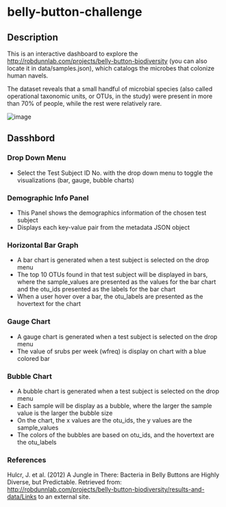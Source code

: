 # belly-button-challenge

## Description
This is an interactive dashboard to explore the http://robdunnlab.com/projects/belly-button-biodiversity (you can also locate it in data/samples.json), which catalogs the microbes that colonize human navels.

The dataset reveals that a small handful of microbial species (also called operational taxonomic units, or OTUs, in the study) were present in more than 70% of people, while the rest were relatively rare.

![image](https://github.com/Devang63/belly-button-challenge/assets/128569122/9d0adfab-83d2-44fb-aa9a-d3adc8bc272b)

## Dasshbord
### Drop Down Menu
  - Select the Test Subject ID No. with the drop down menu to toggle the visualizations (bar, gauge, bubble charts)

### Demographic Info Panel

  - This Panel shows the demographics information of the chosen test subject
  - Displays each key-value pair from the metadata JSON object
    
### Horizontal Bar Graph

  - A bar chart is generated when a test subject is selected on the drop menu
  - The top 10 OTUs found in that test subject will be displayed in bars, where the sample_values are presented as the values for the bar chart and the otu_ids presented as the labels for the bar chart
  - When a user hover over a bar, the otu_labels are presented as the hovertext for the chart

### Gauge Chart

  - A gauge chart is generated when a test subject is selected on the drop menu
  - The value of srubs per week (wfreq) is display on chart with a blue colored bar

### Bubble Chart

  - A bubble chart is generated when a test subject is selected on the drop menu
  - Each sample will be display as a bubble, where the larger the sample value is the larger the bubble size
  - On the chart, the x values are the otu_ids, the y values are the sample_values
  - The colors of the bubbles are based on otu_ids, and the hovertext are the otu_labels

### References
Hulcr, J. et al. (2012) A Jungle in There: Bacteria in Belly Buttons are Highly Diverse, but Predictable. Retrieved from: http://robdunnlab.com/projects/belly-button-biodiversity/results-and-data/Links to an external site.
